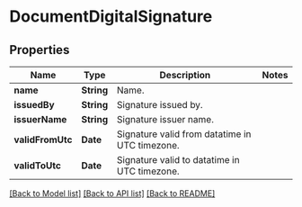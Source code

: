 # DocumentDigitalSignature

## Properties
Name | Type | Description | Notes
------------ | ------------- | ------------- | -------------
**name** | **String** | Name. | 
**issuedBy** | **String** | Signature issued by. | 
**issuerName** | **String** | Signature issuer name. | 
**validFromUtc** | **Date** | Signature valid from datatime in UTC timezone. | 
**validToUtc** | **Date** | Signature valid to datatime in UTC timezone. | 

[[Back to Model list]](../README.md#documentation-for-models) [[Back to API list]](../README.md#documentation-for-api-endpoints) [[Back to README]](../README.md)


